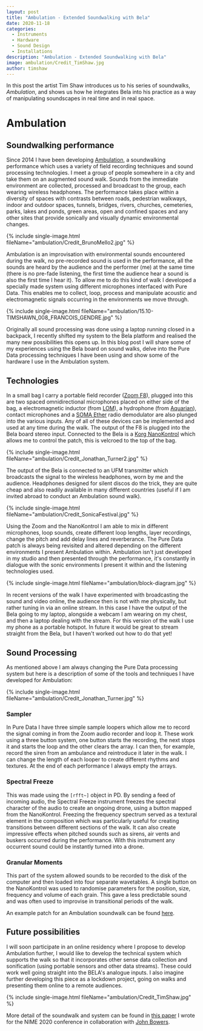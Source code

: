 ```yaml
---
layout: post
title: "Ambulation - Extended Soundwalking with Bela"
date: 2020-11-18
categories:
  - Instruments
  - Hardware
  - Sound Design
  - Installations
description: "Ambulation - Extended Soundwalking with Bela"
image: ambulation/Credit_TimShaw.jpg
author: timshaw
---
```


In this post the artist Tim Shaw introduces us to his series of soundwalks, *Ambulation*, and shows us how he integrates Bela into his practice as a way of manipulating soundscapes in real time and in real space.

# Ambulation

## Soundwalking performance

Since 2014 I have been developing [Ambulation](https://tim-shaw.net/augmented/), a soundwalking performance which uses a variety of field recording techniques and sound processing technologies. I meet a group of people somewhere in a city and take them on an augmented sound walk. Sounds from the immediate environment are collected, processed and broadcast to the group, each wearing wireless headphones. The performance takes place within a diversity of spaces with contrasts between roads, pedestrian walkways, indoor and outdoor spaces, tunnels, bridges, rivers, churches, cemeteries, parks, lakes and ponds, green areas, open and confined spaces and any other sites that provide sonically and visually dynamic environmental changes.

{% include single-image.html fileName="ambulation/Credit_BrunoMello2.jpg" %}

Ambulation is an improvisation with environmental sounds encountered during the walk, no pre-recorded sound is used in the performance, all the sounds are heard by the audience and the performer (me) at the same time (there is no pre-fade listening, the first time the audience hear a sound is also the first time I hear it). To allow me to do this kind of walk I developed a specially made system using different microphones interfaced with Pure Data. This enables me to collect, loop, process and manipulate acoustic and electromagnetic signals occurring in the environments we move through.

{% include single-image.html fileName="ambulation/15.10-TIMSHAWN_008_FRANCOIS_GENDRE.jpg" %}

Originally all sound processing was done using a laptop running closed in a backpack, I recently shifted my system to the Bela platform and realised the many new possibilities this opens up. In this blog post I will share some of my experiences using the Bela board on sound walks, delve into the Pure Data processing techniques I have been using and show some of the hardware I use in the Ambulation system.

## Technologies

In a small bag I carry a portable field recorder ([Zoom F8](https://zoomcorp.com/en/jp/handheld-video-recorders/field-recorders/f8/)), plugged into this are two spaced omnidirectional microphones placed on either side of the bag, a electromagnetic inductor (from [LOM](https://store.lom.audio/)), a hydrophone (from [Aquarian](https://www.aquarianaudio.com/)), contact microphones and a [SOMA Ether](https://somasynths.com/ether/) radio demodulator are also plunged into the various inputs. Any of all of these devices can be implemented and used at any time during the walk. The output of the F8 is plugged into the Bela board stereo input. Connected to the Bela is a [Korg NanoKontrol](https://www.korg.com/us/products/computergear/nanokontrol2/) which allows me to control the patch, this is velcroed to the top of the bag.

{% include single-image.html fileName="ambulation/Credit_Jonathan_Turner2.jpg" %}

The output of the Bela is connected to an UFM transmitter which broadcasts the signal to the wireless headphones, worn by me and the audience. Headphones designed for silent discos do the trick, they are quite cheap and also readily available in many different countries (useful if I am invited abroad to conduct an Ambulation sound walk).

{% include single-image.html fileName="ambulation/Credit_SonicaFestival.jpg" %}

Using the Zoom and the NanoKontrol I am able to mix in different microphones, loop sounds, create different loop lengths, layer recordings, change the pitch and add delay lines and reverberance. The Pure Data patch is always being revisited and altered depending on the different environments I present Ambulation within. Ambulation isn't just developed in my studio and then presented through the performance, it's constantly in dialogue with the sonic environments I present it within and the listening technologies used.

{% include single-image.html fileName="ambulation/block-diagram.jpg" %}

In recent versions of the walk I have experimented with broadcasting the sound and video online, the audience then is not with me physically, but rather tuning in via an online stream. In this case I have the output of the Bela going to my laptop, alongside a webcam I am wearing on my chest, and then a laptop dealing with the stream. For this version of the walk I use my phone as a portable hotspot. In future it would be great to stream straight from the Bela, but I haven't worked out how to do that yet!

## Sound Processing

As mentioned above I am always changing the Pure Data processing system but here is a description of some of the tools and techniques I have developed for Ambulation:

{% include single-image.html fileName="ambulation/Credit_Jonathan_Turner.jpg" %}

### Sampler

In Pure Data I have three simple sample loopers which allow me to record the signal coming in from the Zoom audio recorder and loop it. These work using a three button system, one button starts the recording, the next stops it and starts the loop and the other clears the array. I can then, for example, record the siren from an ambulance and reintroduce it later in the walk. I can change the length of each looper to create different rhythms and textures. At the end of each performance I always empty the arrays.

### Spectral Freeze

This was made using the `[rfft~]` object in PD. By sending a feed of incoming audio, the Spectral Freeze instrument freezes the spectral character of the audio to create an ongoing drone, using a button mapped from the NanoKontrol. Freezing the frequency spectrum served as a textural element in the composition which was particularly useful for creating transitions between different sections of the walk. It can also create impressive effects when pitched sounds such as sirens, air vents and buskers occurred during the performance. With this instrument any occurrent sound could be instantly turned into a drone.

### Granular Moments

This part of the system allowed sounds to be recorded to the disk of the computer and then loaded into four separate wavetables. A single button on the NanoKontrol was used to randomise parameters for the position, size, frequency and volume of each grain. This gave a less predictable sound and was often used to improvise in transitional periods of the walk.

An example patch for an Ambulation soundwalk can be found [here](../../../../assets/images/ambulation/_main.pd).

## Future possibilities

I will soon participate in an online residency where I propose to develop Ambulation further, I would like to develop the technical system which supports the walk so that it incorporates other sense data collection and sonification (using portable sensors and other data streams). These could work well going straight into the BELA's analogue inputs. I also imagine further developing this piece as a lockdown project, going on walks and presenting them online to a remote audiences.

{% include single-image.html fileName="ambulation/Credit_TimShaw.jpg" %}

More detail of the soundwalk and system can be found in [this paper](https://www.nime.org/proceedings/2020/nime2020_paper4.pdf) I wrote for the NIME 2020 conference in collaboration with [John Bowers]().
